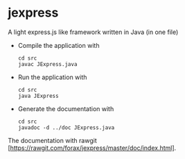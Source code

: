 # jexpress
A light express.js like framework written in Java (in one file)

- Compile the application with
  ```
  cd src
  javac JExpress.java
  ```
  
- Run the application with
  ```
  cd src
  java JExpress
  ```
  
- Generate the documentation with
  ```
  cd src
  javadoc -d ../doc JExpress.java
  ```
  
 The documentation with rawgit [https://rawgit.com/forax/jexpress/master/doc/index.html].
 